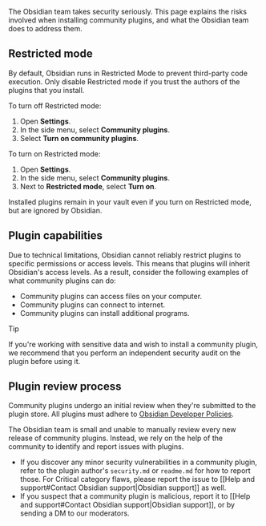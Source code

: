 The Obsidian team takes security seriously. This page explains the risks involved when installing community plugins, and what the Obsidian team does to address them.

## Restricted mode

By default, Obsidian runs in Restricted Mode to prevent third-party code execution. Only disable Restricted mode if you trust the authors of the plugins that you install.

To turn off Restricted mode:

1. Open **Settings**.
2. In the side menu, select **Community plugins**.
3. Select **Turn on community plugins**.

To turn on Restricted mode:

1. Open **Settings**.
2. In the side menu, select **Community plugins**.
3. Next to **Restricted mode**, select **Turn on**.

Installed plugins remain in your vault even if you turn on Restricted mode, but are ignored by Obsidian.

## Plugin capabilities

Due to technical limitations, Obsidian cannot reliably restrict plugins to specific permissions or access levels. This means that plugins will inherit Obsidian's access levels. As a result, consider the following examples of what community plugins can do:

- Community plugins can access files on your computer.
- Community plugins can connect to internet.
- Community plugins can install additional programs.

> [!tip] 
> If you're working with sensitive data and wish to install a community plugin, we recommend that you perform an independent security audit on the plugin before using it.

## Plugin review process

Community plugins undergo an initial review when they're submitted to the plugin store. All plugins must adhere to [Obsidian Developer Policies](https://docs.obsidian.md/Developer+policies).

The Obsidian team is small and unable to manually review every new release of community plugins. Instead, we rely on the help of the community to identify and report issues with plugins.

- If you discover any minor security vulnerabilities in a community plugin, refer to the plugin author's `security.md` or `readme.md` for how to report those. For Critical category flaws, please report the issue to [[Help and support#Contact Obsidian support|Obsidian support]] as well. 
- If you suspect that a community plugin is malicious, report it to [[Help and support#Contact Obsidian support|Obsidian support]], or by sending a DM to our moderators.


